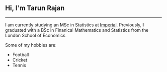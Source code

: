## Hi, I'm Tarun Rajan

---

I am currently studying an MSc in Statistics at [Imperial](https://www.imperial.ac.uk/study/courses/postgraduate-taught/statistics/). Previously, I graduated with a BSc in Finanical Mathematics and Statistics from the London School of Economics.

Some of my hobbies are:

- Football
- Cricket
- Tennis



